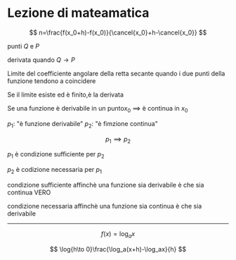 # Lezione di mateamatica

$$
n=\frac{f(x_0+h)-f(x_0)}{\cancel{x_0}+h-\cancel{x_0}}
$$

punti $Q$ e $P$

derivata 
quando
$Q \to P$


Limite del coefficiente angolare della retta secante quando i due punti della funzione tendono a coincidere

Se il limite esiste ed è finito,è la derivata


Se una funzione è derivabile in un punto$x_0$ $\implies$ è continua in $x_0$


$p_1$: "è funzione derivabile"
$p_2$: "è fimzione continua"

$$
p_1 \implies p_2
$$

$p_1$ è condizione sufficiente per $p_2$

$p_2$ è codizione necessaria per $p_1$


condizione sufficiente affinchè una funzione sia derivabile è che sia continua  VERO

condizione necessaria affinchè una funzione sia continua è che sia derivabile


---


$$
f(x)=\log_ax
$$

$$
\log{h\to 0}\frac{\log_a(x+h)-\log_ax}{h}
$$


$$
\
$$
<!--stackedit_data:
eyJoaXN0b3J5IjpbLTIxMTczNTkxLDYxNDAzNjEzOCwtMjYwOD
kwOTFdfQ==
-->